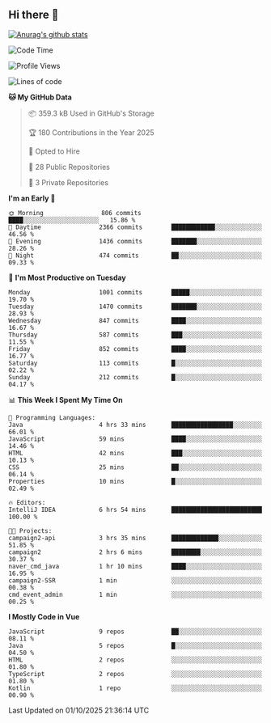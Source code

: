 ## Hi there 👋

[![Anurag's github stats](https://github-readme-stats.vercel.app/api?username=Songwonseok)](https://github.com/anuraghazra/github-readme-stats)



<!--START_SECTION:waka-->
![Code Time](http://img.shields.io/badge/Code%20Time-3%2C779%20hrs%2042%20mins-blue)

![Profile Views](http://img.shields.io/badge/Profile%20Views-0-blue)

![Lines of code](https://img.shields.io/badge/From%20Hello%20World%20I%27ve%20Written-34.8%20million%20lines%20of%20code-blue)

**🐱 My GitHub Data** 

> 📦 359.3 kB Used in GitHub's Storage 
 > 
> 🏆 180 Contributions in the Year 2025
 > 
> 💼 Opted to Hire
 > 
> 📜 28 Public Repositories 
 > 
> 🔑 3 Private Repositories 
 > 
**I'm an Early 🐤** 

```text
🌞 Morning                806 commits         ████░░░░░░░░░░░░░░░░░░░░░   15.86 % 
🌆 Daytime                2366 commits        ████████████░░░░░░░░░░░░░   46.56 % 
🌃 Evening                1436 commits        ███████░░░░░░░░░░░░░░░░░░   28.26 % 
🌙 Night                  474 commits         ██░░░░░░░░░░░░░░░░░░░░░░░   09.33 % 
```
📅 **I'm Most Productive on Tuesday** 

```text
Monday                   1001 commits        █████░░░░░░░░░░░░░░░░░░░░   19.70 % 
Tuesday                  1470 commits        ███████░░░░░░░░░░░░░░░░░░   28.93 % 
Wednesday                847 commits         ████░░░░░░░░░░░░░░░░░░░░░   16.67 % 
Thursday                 587 commits         ███░░░░░░░░░░░░░░░░░░░░░░   11.55 % 
Friday                   852 commits         ████░░░░░░░░░░░░░░░░░░░░░   16.77 % 
Saturday                 113 commits         █░░░░░░░░░░░░░░░░░░░░░░░░   02.22 % 
Sunday                   212 commits         █░░░░░░░░░░░░░░░░░░░░░░░░   04.17 % 
```


📊 **This Week I Spent My Time On** 

```text
💬 Programming Languages: 
Java                     4 hrs 33 mins       █████████████████░░░░░░░░   66.01 % 
JavaScript               59 mins             ████░░░░░░░░░░░░░░░░░░░░░   14.46 % 
HTML                     42 mins             ███░░░░░░░░░░░░░░░░░░░░░░   10.13 % 
CSS                      25 mins             ██░░░░░░░░░░░░░░░░░░░░░░░   06.14 % 
Properties               10 mins             █░░░░░░░░░░░░░░░░░░░░░░░░   02.49 % 

🔥 Editors: 
IntelliJ IDEA            6 hrs 54 mins       █████████████████████████   100.00 % 

🐱‍💻 Projects: 
campaign2-api            3 hrs 35 mins       █████████████░░░░░░░░░░░░   51.85 % 
campaign2                2 hrs 6 mins        ████████░░░░░░░░░░░░░░░░░   30.37 % 
naver_cmd_java           1 hr 10 mins        ████░░░░░░░░░░░░░░░░░░░░░   16.95 % 
campaign2-SSR            1 min               ░░░░░░░░░░░░░░░░░░░░░░░░░   00.38 % 
cmd_event_admin          1 min               ░░░░░░░░░░░░░░░░░░░░░░░░░   00.25 % 
```

**I Mostly Code in Vue** 

```text
JavaScript               9 repos             ██░░░░░░░░░░░░░░░░░░░░░░░   08.11 % 
Java                     5 repos             █░░░░░░░░░░░░░░░░░░░░░░░░   04.50 % 
HTML                     2 repos             ░░░░░░░░░░░░░░░░░░░░░░░░░   01.80 % 
TypeScript               2 repos             ░░░░░░░░░░░░░░░░░░░░░░░░░   01.80 % 
Kotlin                   1 repo              ░░░░░░░░░░░░░░░░░░░░░░░░░   00.90 % 
```




 Last Updated on 01/10/2025 21:36:14 UTC
<!--END_SECTION:waka-->
